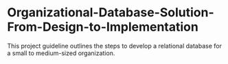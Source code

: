 # Organizational-Database-Solution-From-Design-to-Implementation
This project guideline outlines the steps to develop a relational database for a small to medium-sized organization.
